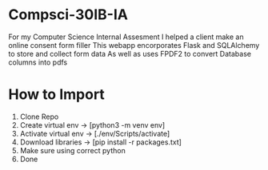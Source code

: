 # Compsci-30IB-IA

For my Computer Science Internal Assesment I helped a client make an online consent form filler
This webapp encorporates Flask and SQLAlchemy to store and collect form data
As well as uses FPDF2 to convert Database columns into pdfs


# How to Import

1. Clone Repo
2. Create virtual env -> [python3 -m venv env]
3. Activate virtual env -> [./env/Scripts/activate]
4. Download libraries -> [pip install -r packages.txt]
5. Make sure using correct python
6. Done
